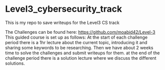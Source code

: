 # Level3_cybersecurity_track
This is my repo to save writeups for the Level3 CS track

The Challenges can be found here: https://github.com/moabid42/Level-3
This guided course is set up as follows:
At the start of each challenge period there is a  1hr lecture about the current topic, introducing it and sharing some keywords to be researching.
Then we have about 2 weeks time to solve the challenges and submit writeups for them. at the end of the challenge period there is a solution lecture where we discuss the different solutions.
